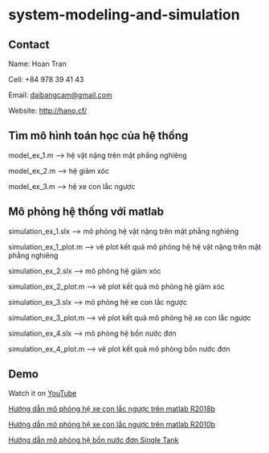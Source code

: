 # system-modeling-and-simulation

## Contact

Name: Hoan Tran

Cell: +84 978 39 41 43

Email: daibangcam@gmail.com

Website: http://hano.cf/

## Tìm mô hình toán học của hệ thống

model_ex_1.m --> hệ vật nặng trên mặt phẳng nghiêng

model_ex_2.m --> hệ giảm xóc

model_ex_3.m --> hệ xe con lắc ngược

## Mô phỏng hệ thống với matlab

simulation_ex_1.slx        --> mô phỏng hệ vật nặng trên mặt phẳng nghiêng

simulation_ex_1_plot.m     --> vẽ plot kết quả mô phỏng hệ hệ vật nặng trên mặt phẳng nghiêng

simulation_ex_2.slx        --> mô phỏng hệ giảm xóc

simulation_ex_2_plot.m     --> vẽ plot kết quả mô phỏng hệ giảm xóc

simulation_ex_3.slx        --> mô phỏng hệ xe con lắc ngược

simulation_ex_3_plot.m     --> vẽ plot kết quả mô phỏng hệ xe con lắc ngược

simulation_ex_4.slx        --> mô phỏng hệ bồn nước đơn

simulation_ex_4_plot.m     --> vẽ plot kết quả mô phỏng bồn nước đơn

## Demo

Watch it on [YouTube](https://www.youtube.com/c/hano_tran)

[Hướng dẫn mô phỏng hệ xe con lắc ngược trên matlab R2018b](https://youtu.be/0lgdyfLtFF0)

[Hướng dẫn mô phỏng hệ xe con lắc ngược trên matlab R2010b](https://youtu.be/IroJ-mVy48Q)

[Hướng dẫn mô phỏng hệ bồn nước đơn Single Tank](https://youtu.be/xm8dW1zwEZc)
